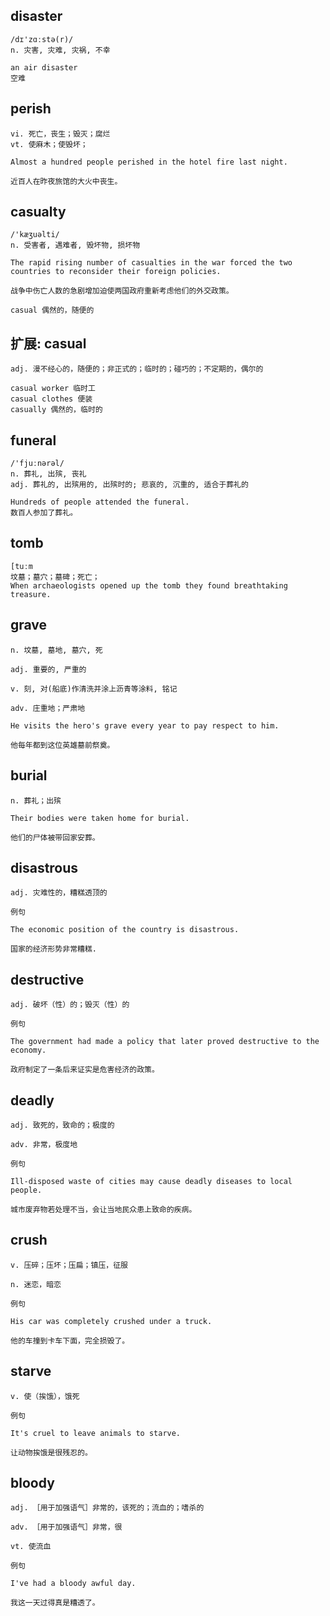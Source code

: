 ## disaster
```
/dɪ'zɑːstə(r)/
n. 灾害, 灾难, 灾祸, 不幸

an air disaster
空难
```

## perish
```
vi. 死亡，丧生；毁灭；腐烂
vt. 使麻木；使毁坏；

Almost a hundred people perished in the hotel fire last night.

近百人在昨夜旅馆的大火中丧生。
```

## casualty
```
/'kæʒuəlti/
n. 受害者, 遇难者, 毁坏物, 损坏物

The rapid rising number of casualties in the war forced the two countries to reconsider their foreign policies.

战争中伤亡人数的急剧增加迫使两国政府重新考虑他们的外交政策。

casual 偶然的，随便的
```
## 扩展: casual
```
adj. 漫不经心的，随便的；非正式的；临时的；碰巧的；不定期的，偶尔的

casual worker 临时工
casual clothes 便装
casually 偶然的，临时的
```

## funeral
```
/'fjuːnərəl/
n. 葬礼, 出殡, 丧礼
adj. 葬礼的, 出殡用的, 出殡时的; 悲哀的, 沉重的, 适合于葬礼的

Hundreds of people attended the funeral.
数百人参加了葬礼。
```

## tomb
```
[tuːm
坟墓；墓穴；墓碑；死亡；
When archaeologists opened up the tomb they found breathtaking treasure.
```

## grave
```
n. 坟墓, 墓地, 墓穴, 死

adj. 重要的, 严重的

v. 刻, 对(船底)作清洗并涂上沥青等涂料, 铭记

adv. 庄重地；严肃地

He visits the hero's grave every year to pay respect to him.

他每年都到这位英雄墓前祭奠。
```
## burial
```
n. 葬礼；出殡

Their bodies were taken home for burial.

他们的尸体被带回家安葬。
```
## disastrous
```
adj. 灾难性的，糟糕透顶的

例句

The economic position of the country is disastrous.

国家的经济形势非常糟糕.
```
## destructive
```
adj. 破坏（性）的；毁灭（性）的

例句

The government had made a policy that later proved destructive to the economy.

政府制定了一条后来证实是危害经济的政策。
```
## deadly
```
adj. 致死的，致命的；极度的

adv. 非常，极度地

例句

Ill-disposed waste of cities may cause deadly diseases to local people.

城市废弃物若处理不当，会让当地民众患上致命的疾病。
```

## crush
```
v. 压碎；压坏；压扁；镇压，征服

n. 迷恋，暗恋

例句

His car was completely crushed under a truck.

他的车撞到卡车下面，完全损毁了。
```
## starve
```
v. 使（挨饿），饿死

例句

It's cruel to leave animals to starve.

让动物挨饿是很残忍的。
```
## bloody
```
adj. ［用于加强语气］非常的，该死的；流血的；嗜杀的

adv. ［用于加强语气］非常，很

vt. 使流血

例句

I've had a bloody awful day.

我这一天过得真是糟透了。
```